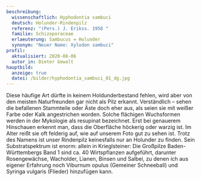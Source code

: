 ```yaml
---
beschreibung:
  wissenschaftlich: Hyphodontia sambuci
  deutsch: Holunder-Rindenpilz
  referenz: "(Pers.) J. Erikss. 1958 "
  familie: Schizoporaceae
  erlaeuterung: Sambucus = Holunder
  synonym: "Neuer Name: Xylodon sambuci"
profil:
  aktualisiert: 2020-08-06
  autor_in: Dieter Gewalt
hauptbild:
  anzeige: true
  datei: /bilder/hyphodontia_sambuci_01_dg.jpg
---
```

Diese häufige Art dürfte in keinem Holdunderbestand fehlen, wird aber von den meisten Naturfreunden gar nicht als Pilz erkannt. Verständlich – sehen die befallenen Stammteile oder Äste doch eher aus, als seien sie mit weißer Farbe oder Kalk angestrichen worden. Solche flächigen Wuchsformen werden in der Mykologie als resupinat bezeichnet. Erst bei genauerem Hinschauen erkennt man, dass die Oberfläche höckerig oder warzig ist. Im Alter reißt sie oft felderig auf, wie auf unserem Foto gut zu sehen ist. Trotz des Namens ist unser Rindenpilz keinesfalls nur an Holunder zu finden. Sein Substratspektrum ist enorm: allein in Krieglsteiner: Die Großpilze Baden-Württembergs Band 1 sind ca. 40 Wirtspflanzen aufgeführt, darunter Rosengewächse, Wacholder, Lianen, Binsen und Salbei, zu denen ich aus eigener Erfahrung noch Viburnum opulus (Gemeiner Schneeball) und Syringa vulgaris (Flieder) hinzufügen kann.
